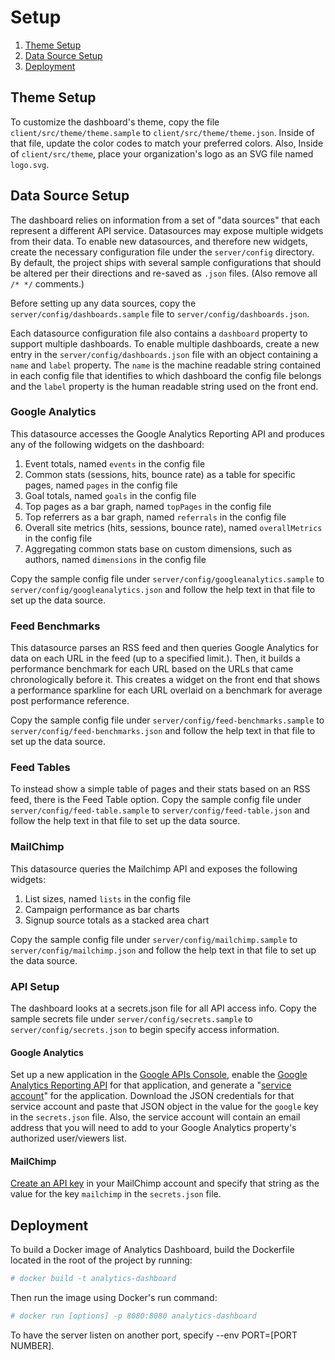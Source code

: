 # Setup

1. [Theme Setup](#theme-setup)
1. [Data Source Setup](#data-source-setup)
1. [Deployment](#deployment)

## Theme Setup

To customize the dashboard's theme, copy the file `client/src/theme/theme.sample` to `client/src/theme/theme.json`. Inside of that file, update the color codes to match your preferred colors. Also, Inside of `client/src/theme`, place your organization's logo as an SVG file named `logo.svg`.

## Data Source Setup

The dashboard relies on information from a set of "data sources" that each represent a different API service. Datasources may expose multiple widgets from their data. To enable new datasources, and therefore new widgets, create the necessary configuration file under the `server/config` directory. By default, the project ships with several sample configurations that should be altered per their directions and re-saved as `.json` files. (Also remove all `/* */` comments.)

Before setting up any data sources, copy the `server/config/dashboards.sample` file to `server/config/dashboards.json`.

Each datasource configuration file also contains a `dashboard` property to support multiple dashboards. To enable multiple dashboards, create a new entry in the `server/config/dashboards.json` file with an object containing a `name` and `label` property. The `name` is the machine readable string contained in each config file that identifies to which dashboard the config file belongs and the `label` property is the human readable string used on the front end.

### Google Analytics

This datasource accesses the Google Analytics Reporting API and produces any of the following widgets on the dashboard:

1. Event totals, named `events` in the config file
2. Common stats (sessions, hits, bounce rate) as a table for specific pages, named `pages` in the config file
3. Goal totals, named `goals` in the config file
4. Top pages as a bar graph, named `topPages` in the config file
5. Top referrers as a bar graph, named `referrals` in the config file
6. Overall site metrics (hits, sessions, bounce rate), named `overallMetrics` in the config file
7. Aggregating common stats base on custom dimensions, such as authors, named `dimensions` in the config file

Copy the sample config file under `server/config/googleanalytics.sample` to `server/config/googleanalytics.json` and follow the help text in that file to set up the data source.

### Feed Benchmarks

This datasource parses an RSS feed and then queries Google Analytics for data on each URL in the feed (up to a specified limit.). Then, it builds a performance benchmark for each URL based on the URLs that came chronologically before it. This creates a widget on the front end that shows a performance sparkline for each URL overlaid on a benchmark for average post performance reference.

Copy the sample config file under `server/config/feed-benchmarks.sample` to `server/config/feed-benchmarks.json` and follow the help text in that file to set up the data source.

### Feed Tables

To instead show a simple table of pages and their stats based on an RSS feed, there is the Feed Table option. Copy the sample config file under `server/config/feed-table.sample` to `server/config/feed-table.json` and follow the help text in that file to set up the data source.

### MailChimp

This datasource queries the Mailchimp API and exposes the following widgets:

1. List sizes, named `lists` in the config file
2. Campaign performance as bar charts
3. Signup source totals as a stacked area chart

Copy the sample config file under `server/config/mailchimp.sample` to `server/config/mailchimp.json` and follow the help text in that file to set up the data source.

### API Setup

The dashboard looks at a secrets.json file for all API access info. Copy the sample secrets file under `server/config/secrets.sample` to `server/config/secrets.json` to begin specify access information.

#### Google Analytics

Set up a new application in the [Google APIs Console](https://console.developers.google.com/), enable the [Google Analytics Reporting API](https://console.developers.google.com/apis/library/analyticsreporting.googleapis.com) for that application, and generate a "[service account](https://cloud.google.com/iam/docs/creating-managing-service-accounts)" for the application. Download the JSON credentials for that service account and paste that JSON object in the value for the `google` key in the `secrets.json` file. Also, the service account will contain an email address that you will need to add to your Google Analytics property's authorized user/viewers list.

#### MailChimp

[Create an API key](https://kb.mailchimp.com/integrations/api-integrations/about-api-keys) in your MailChimp account and specify that string as the value for the key `mailchimp` in the `secrets.json` file.

## Deployment

To build a Docker image of Analytics Dashboard, build the Dockerfile located in the root of the project by running:

```bash
# docker build -t analytics-dashboard
```

Then run the image using Docker's run command:

```bash
# docker run [options] -p 8080:8080 analytics-dashboard
```

To have the server listen on another port, specify --env PORT=[PORT NUMBER].
